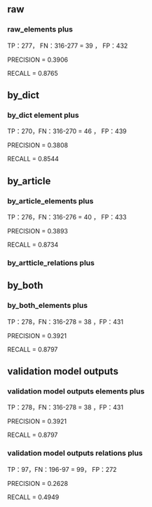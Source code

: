 ## raw

### raw_elements plus

TP：277， FN：316-277 = 39 ， FP：432

PRECISION = 0.3906

RECALL = 0.8765



## by_dict

### by_dict element plus

TP：270，FN：316-270 = 46 ， FP：439

PRECISION =  0.3808

RECALL = 0.8544



## by_article

### by_article_elements plus

TP：276，FN：316-276 = 40 ， FP：433

PRECISION =  0.3893

RECALL = 0.8734

### by_artticle_relations plus



## by_both

### by_both_elements plus

TP：278，FN：316-278 = 38 ，FP：431

PRECISION = 0.3921

RECALL = 0.8797





## validation model outputs

### validation model outputs elements plus

TP：278，FN：316-278 = 38 ，FP：431

PRECISION = 0.3921

RECALL = 0.8797

### validation model outputs relations plus

TP：97，FN：196-97 = 99， FP：272

PRECISION = 0.2628

RECALL = 0.4949

